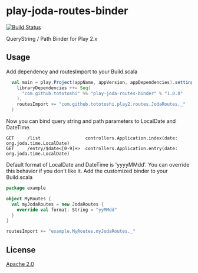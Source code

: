 # play-joda-routes-binder

[![Build Status](https://travis-ci.org/tototoshi/play-joda-routes-binder.png)](https://travis-ci.org/tototoshi/play-joda-routes-binder)

QueryString / Path Binder for Play 2.x

## Usage

Add dependency and routesImport to your Build.scala

```scala
  val main = play.Project(appName, appVersion, appDependencies).settings(
    libraryDependencies ++= Seq(
      "com.github.tototoshi" %% "play-joda-routes-binder" % "1.0.0"
    ),
    routesImport += "com.github.tototoshi.play2.routes.JodaRoutes._"
  )
```

Now you can bind query string and path parameters to LocalDate and DateTime.
```
GET     /list                 controllers.Application.index(date: org.joda.time.LocalDate)
GET     /entry/$date<[0-9]+>  controllers.Application.entry(date: org.joda.time.LocalDate)
```


Default format of LocalDate and DateTime is 'yyyyMMdd'. You can override this behavior if you don't like it.
Add the customized binder to your Build.scala

```scala
package example

object MyRoutes {
  val myJodaRoutes = new JodaRoutes {
    override val format: String = "yyMMdd"
  }
}
```

```scala
routesImport += "example.MyRoutes.myJodaRoutes._"
```




## License
[Apache 2.0](http://www.apache.org/licenses/LICENSE-2.0)
